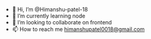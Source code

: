 - 👋 Hi, I’m @Himanshu-patel-18
- 🌱 I’m currently learning node
- 💞️ I’m looking to collaborate on frontend
- 📫 How to reach me himanshupatel0018@gmail.com

